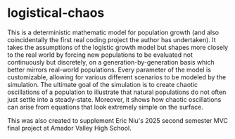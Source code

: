 # logistical-chaos

This is a deterministic mathematic model for population growth (and also coincidentally
the first real coding project the author has undertaken). It takes the assumptions of
the logistic growth model but shapes more closely to the real world by forcing new populations 
to be evaluated not continuously but discretely, on a generation-by-generation basis which
better mirrors real-world populations. Every parameter of the model is customizable,
allowing for various different scenarios to be modeled by the simulation. The ultimate
goal of the simulation is to create chaotic oscillations of a population to illustrate
that natural populations do not often just settle into a steady-state. Moreover, it shows
how chaotic oscillations can arise from equations that look extremely simple on the
surface.

This was also created to supplement Eric Niu's 2025 second semester MVC final project at 
Amador Valley High School.
